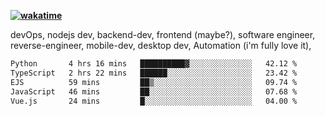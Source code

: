 **[![wakatime](https://wakatime.com/badge/user/87646243-158a-4241-a3cb-668e1fa2dbb8.svg)](https://wakatime.com/@87646243-158a-4241-a3cb-668e1fa2dbb8?style=plastic)**


devOps, nodejs dev, backend-dev, frontend (maybe?), software engineer, reverse-engineer, mobile-dev, desktop dev, Automation (i'm fully love it), 

<!--START_SECTION:waka-->

```txt
Python       4 hrs 16 mins   ██████████▓░░░░░░░░░░░░░░   42.12 %
TypeScript   2 hrs 22 mins   ██████░░░░░░░░░░░░░░░░░░░   23.42 %
EJS          59 mins         ██▒░░░░░░░░░░░░░░░░░░░░░░   09.74 %
JavaScript   46 mins         ██░░░░░░░░░░░░░░░░░░░░░░░   07.68 %
Vue.js       24 mins         █░░░░░░░░░░░░░░░░░░░░░░░░   04.00 %
```

<!--END_SECTION:waka-->
